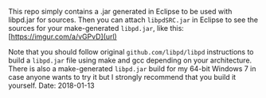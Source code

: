 This repo simply contains a .jar generated in Eclipse to be used with libpd.jar for sources.
Then you can attach `libpdSRC.jar` in Eclipse to see the sources for your make-generated `libpd.jar`, like this:
[https://imgur.com/a/vGPvD](url)

Note that you should follow original `github.com/libpd/libpd` instructions to build a `libpd.jar` file using make and gcc depending on your architecture.
There is also a make-generated `libpd.jar` build for my 64-bit Windows 7 in case anyone wants to try it but I strongly recommend that you build it yourself.
Date: 2018-01-13
